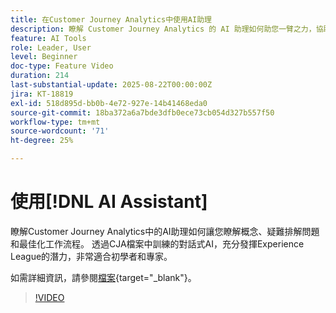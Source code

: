 ```yaml
---
title: 在Customer Journey Analytics中使用AI助理
description: 瞭解 Customer Journey Analytics 的 AI 助理如何助您一臂之力，協助您學習各種概念、針對問題進行疑難排解以及將工作流程最佳化。
feature: AI Tools
role: Leader, User
level: Beginner
doc-type: Feature Video
duration: 214
last-substantial-update: 2025-08-22T00:00:00Z
jira: KT-18819
exl-id: 518d895d-bb0b-4e72-927e-14b41468eda0
source-git-commit: 18ba372a6a7bde3dfb0ece73cb054d327b557f50
workflow-type: tm+mt
source-wordcount: '71'
ht-degree: 25%

---
```


# 使用[!DNL AI Assistant]

瞭解Customer Journey Analytics中的AI助理如何讓您瞭解概念、疑難排解問題和最佳化工作流程。 透過CJA檔案中訓練的對話式AI，充分發揮Experience League的潛力，非常適合初學者和專家。

如需詳細資訊，請參閱[檔案](https://experienceleague.adobe.com/zh-hant/docs/analytics-platform/using/cja-overview/cja-b2c-overview/ai-assistant){target="_blank"}。

>[!VIDEO](https://video.tv.adobe.com/v/3471166/?learn=on&captions=chi_hant)
